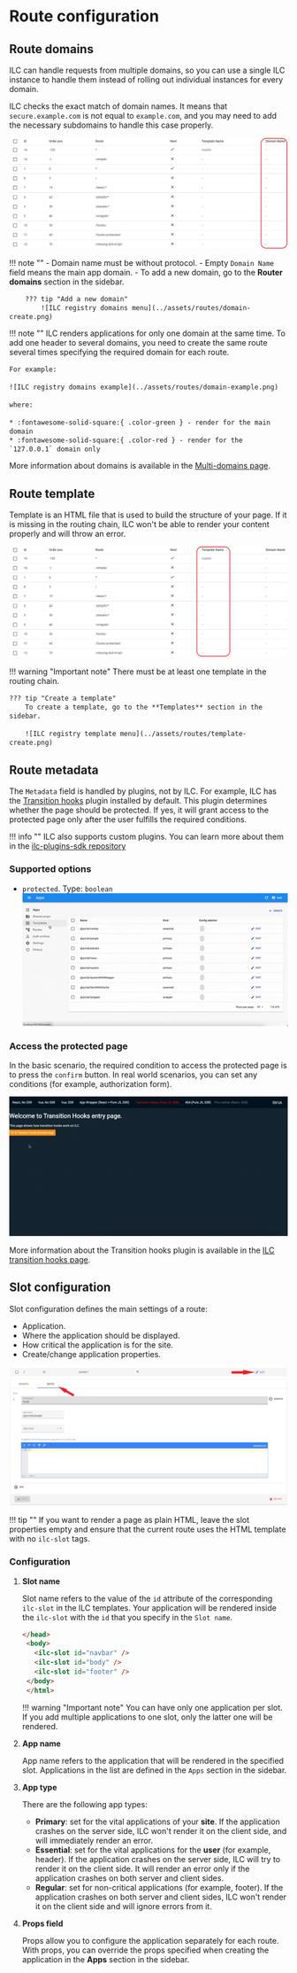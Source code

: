 # Route configuration

## Route domains

ILC can handle requests from multiple domains, so you can use a single ILC instance to handle them instead of rolling out individual instances for every domain.

ILC checks the exact match of domain names. It means that `secure.example.com` is not equal to `example.com`, and you may need to add the necessary subdomains to handle this case properly.

![ILC registry domains field](../assets/routes/domain-field.png)

!!! note "" - Domain name must be without protocol. - Empty `Domain Name` field means the main app domain. - To add a new domain, go to the **Router domains** section in the sidebar.

        ??? tip "Add a new domain"
            ![ILC registry domains menu](../assets/routes/domain-create.png)

!!! note ""
ILC renders applications for only one domain at the same time. To add one header to several domains, you need to create the same route several times specifying the required domain for each route.

    For example:

    ![ILC registry domains example](../assets/routes/domain-example.png)

    where:

    * :fontawesome-solid-square:{ .color-green } - render for the main domain
    * :fontawesome-solid-square:{ .color-red } - render for the `127.0.0.1` domain only

More information about domains is available in the [Multi-domains page](../multi-domains.md).

## Route template

Template is an HTML file that is used to build the structure of your page. If it is missing in the routing chain, ILC won't be able to render your content properly and will throw an error.

![ILC registry template field](../assets/routes/template-field.png)

!!! warning "Important note"
There must be at least one template in the routing chain.

    ??? tip "Create a template"
        To create a template, go to the **Templates** section in the sidebar.

        ![ILC registry template menu](../assets/routes/template-create.png)

## Route metadata

The `Metadata` field is handled by plugins, not by ILC. For example, ILC has the [Transition hooks](https://github.com/namecheap/ilc-plugins-sdk/tree/master/src/plugins/transitionHooks) plugin installed by default. This plugin determines whether the page should be protected. If yes, it will grant access to the protected page only after the user fulfills the required conditions.

!!! info ""
ILC also supports custom plugins. You can learn more about them in the [ilc-plugins-sdk repository](https://github.com/namecheap/ilc-plugins-sdk)

### Supported options

-   `protected`. Type: `boolean`
    ![Route meta field in ILC registry](../assets/route_meta_field.gif)

### Access the protected page

In the basic scenario, the required condition to access the protected page is to press the `confirm` button. In real world scenarios, you can set any conditions (for example, authorization form).

![ILC transition hooks](../assets/transition_hooks.gif)

More information about the Transition hooks plugin is available in the [ILC transition hooks page](../transition_hooks.md).

## Slot configuration

Slot configuration defines the main settings of a route:

-   Application.
-   Where the application should be displayed.
-   How critical the application is for the site.
-   Create/change application properties.

![ILC slot configuration](../assets/routes/slot-configuration1.png)
![ILC slot configuration](../assets/routes/slot-configuration2.png)

!!! tip ""
If you want to render a page as plain HTML, leave the slot properties empty and ensure that the current route uses the HTML template with no `ilc-slot` tags.

### Configuration

1. **Slot name**

    Slot name refers to the value of the `id` attribute of the corresponding `ilc-slot` in the ILC templates. Your application will be rendered inside the `ilc-slot` with the `id` that you specify in the `Slot name`.

    ```html
    </head>
     <body>
       <ilc-slot id="navbar" />
       <ilc-slot id="body" />
       <ilc-slot id="footer" />
     </body>
     </html>
    ```

    !!! warning "Important note"
    You can have only one application per slot. If you add multiple applications to one slot, only the latter one will be rendered.

1. **App name**

    App name refers to the application that will be rendered in the specified slot. Applications in the list are defined in the `Apps` section in the sidebar.

1. **App type**

    There are the following app types:

    - **Primary**: set for the vital applications of your **site**. If the application crashes on the server side, ILC won't render it on the client side, and will immediately render an error.
    - **Essential**: set for the vital applications for the **user** (for example, header). If the application crashes on the server side, ILC will try to render it on the client side. It will render an error only if the application crashes on both server and client sides.
    - **Regular**: set for non-critical applications (for example, footer). If the application crashes on both server and client sides, ILC won't render it on the client side and will ignore errors from it.

1. **Props field**

    Props allow you to configure the application separately for each route. With props, you can override the props specified when creating the application in the **Apps** section in the sidebar.
